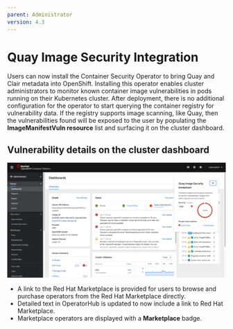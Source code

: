 ```yaml
---
parent: Administrator
version: 4.3
---
```


# Quay Image Security Integration

Users can now install the Container Security Operator  to bring Quay and Clair metadata into OpenShift. Installing this operator enables cluster administrators to monitor known container image vulnerabilities in pods running on their Kubernetes cluster. After deployment, there is no additional configuration for the operator to start querying the container registry for vulnerability data. If the registry supports image scanning, like Quay, then the vulnerabilities found will be exposed to the user by populating the **ImageManifestVuln resource** list and surfacing it on the cluster dashboard.

## Vulnerability details on the cluster dashboard

![Cluster dashboard security card 1](img/image1-73.png)
- A link to the Red Hat Marketplace is provided for users to browse and purchase operators from the Red Hat Marketplace directly.
- Detailed text in OperatorHub is updated to now include a link to Red Hat Marketplace.
- Marketplace operators are displayed with a **Marketplace** badge.